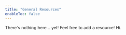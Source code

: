 ```yaml
---
title: "General Resources"
enableToc: false
---
```


There's nothing here... yet! Feel free to add a resource! Hi. 